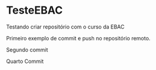 # TesteEBAC
Testando criar repositório com o curso da EBAC


Primeiro exemplo de commit e push no repositório remoto.

Segundo commit


Quarto Commit

